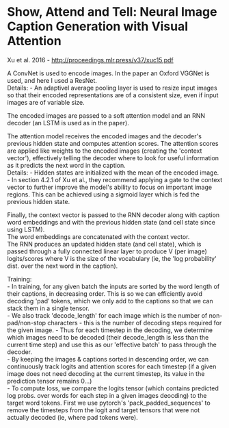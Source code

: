 # Show, Attend and Tell: Neural Image Caption Generation with Visual Attention
Xu et al. 2016 - http://proceedings.mlr.press/v37/xuc15.pdf

A ConvNet is used to encode images. In the paper an Oxford VGGNet is used, and here I used a ResNet.  
Details:
    - An adaptivel average pooling layer is used to resize input images so that their encoded representations are of a consistent size, even if input images are of variable size.   

The encoded images are passed to a soft attention model and an RNN decoder (an LSTM is used as in the paper).  

The attention model receives the encoded images and the decoder's previous hidden state and computes attention scores. The attention scores are applied like weights to the encoded images (creating the 'context vector'), effectively telling the decoder where to look for useful information as it predicts the next word in the caption.    
Details:
    - Hidden states are initialized with the mean of the encoded image.  
    - In section 4.2.1 of Xu et al., they recommend applying a gate to the context vector to further improve the model's ability to focus on important image regions. This can be achieved using a sigmoid layer which is fed the previous hidden state.  

Finally, the context vector is passed to the RNN decoder along with caption word embeddings and with the previous hidden state (and cell state since using LSTM).  
The word embeddings are concatenated with the context vector.  
The RNN produces an updated hidden state (and cell state), which is passed through a fully connected linear layer to produce V (per image) logits/scores where V is the size of the vocabulary (ie, the 'log probability' dist. over the next word in the caption).  

Training:  
    - In training, for any given batch the inputs are sorted by the word length of their captions, in decreasing order. This is so we can efficiently avoid decoding 'pad' tokens, which we only add to the captions so that we can stack them in a single tensor.  
    - We also track 'decode_length' for each image which is the number of non-pad/non-stop characters - this is the number of decoding steps required for the given image.
    - Thus for each timestep in the decoding, we determine which images need to be decoded (their decode_length is less than the current time step) and use this as our 'effective batch' to pass through the decoder.  
    - By keeping the images & captions sorted in descending order, we can continuously track logits and attention scores for each timestep (if a given image does not need decoding at the current timestep, its value in the prediction tensor remains 0...)  
    - To compute loss, we compare the logits tensor (which contains predicted log probs. over words for each step in a given images deocding) to the target word tokens. First we use pytorch's 'pack_padded_sequences' to remove the timesteps from the logit and target tensors that were not actually decoded (ie, where pad tokens were).  
     
